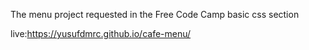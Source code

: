 The menu project requested in the Free Code Camp basic css section

live:https://yusufdmrc.github.io/cafe-menu/
